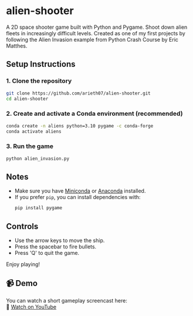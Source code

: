 # alien-shooter
A 2D space shooter game built with Python and Pygame. Shoot down alien fleets in increasingly difficult levels. Created as one of my first projects by following the Alien Invasion example from Python Crash Course by Eric Matthes.

## Setup Instructions

### 1. Clone the repository

```bash
git clone https://github.com/arieth07/alien-shooter.git
cd alien-shooter
```

### 2. Create and activate a Conda environment (recommended)

```bash
conda create -n aliens python=3.10 pygame -c conda-forge
conda activate aliens
```

### 3. Run the game

```bash
python alien_invasion.py
```

## Notes

- Make sure you have [Miniconda](https://docs.conda.io/en/latest/miniconda.html) or [Anaconda](https://www.anaconda.com/products/distribution) installed.
- If you prefer `pip`, you can install dependencies with:
  ```bash
  pip install pygame
  ```

## Controls

- Use the arrow keys to move the ship.
- Press the spacebar to fire bullets.
- Press 'Q' to quit the game.

Enjoy playing!

## 📹 Demo

You can watch a short gameplay screencast here:  
🎥 [Watch on YouTube](https://youtu.be/HG6pBae8zT4)
